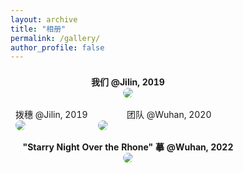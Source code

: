 ```yaml
---
layout: archive
title: "相册"
permalink: /gallery/
author_profile: false
---
```


<table style="width:100%;border:0px;border-spacing:0px;border-collapse:separate;margin-right:0;margin-left:0;font-size:1.0em;">
  <tr>
    <th colspan="2" style="padding:8px;width:100%;vertical-align:middle;horizontal-align:middle;border:none;">
    <center>我们 @Jilin, 2019</center>
      <a href="https://dcdn.it120.cc/2023/01/25/06e2b0be-cad5-421d-bb10-726a59e7e15e.JPG">
      <img src='https://dcdn.it120.cc/2023/01/25/06e2b0be-cad5-421d-bb10-726a59e7e15e.JPG' style="border-radius:20px;">
      </a>
    </th>
  </tr>
  <tr>
    <td style="padding:8px;width:35%;vertical-align:middle;horizontal-align:middle;border:none;">
    <center>拨穗 @Jilin, 2019</center>
      <a href="https://dcdn.it120.cc/2023/01/25/7f40591c-db3a-4773-b14a-537ec3f6a8f7.JPG">
      <img src="https://dcdn.it120.cc/2023/01/25/7f40591c-db3a-4773-b14a-537ec3f6a8f7.JPG" style="border-radius:10px;">
      </a>
    </td>
    <td style="padding:8px;width:65%;vertical-align:middle;horizontal-align:middle;border:none;">
    <center>团队 @Wuhan, 2020</center>
      <a href="https://dcdn.it120.cc/2023/01/25/2250ee3d-6e3b-4bde-9ada-808460a804a5.JPG">
      <img src="https://dcdn.it120.cc/2023/01/25/2250ee3d-6e3b-4bde-9ada-808460a804a5.JPG" style="border-radius:10px;">
      </a>
    </td>
  </tr>
  <tr>
    <th colspan="2" style="padding:8px;width:100%;vertical-align:middle;horizontal-align:middle;border:none;">
    <center>"Starry Night Over the Rhone" 摹 @Wuhan, 2022</center>
      <a href="https://dcdn.it120.cc/2023/01/25/57e7ce2a-89f0-486b-a602-54a3b966517e.JPG">
      <img src='https://dcdn.it120.cc/2023/01/25/57e7ce2a-89f0-486b-a602-54a3b966517e.JPG' style="border-radius:10px;">
      </a>
    </th>
  </tr>
</table>
